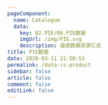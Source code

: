 ```yaml
---
pageComponent: 
  name: Catalogue
  data: 
    key: 02.PIE/06.PIE数据
    imgUrl: /img/PIE.svg
    description: 遥感数据资源汇总
title: PIE数据
date: 2020-03-11 21:50:53
permalink: /data-rs-product
sidebar: false
article: false
comment: false
editLink: false
---
```


